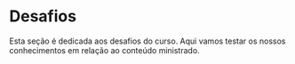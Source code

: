 # Desafios

Esta seção é dedicada aos desafios do curso. Aqui vamos testar os nossos conhecimentos em relação ao conteúdo ministrado.
